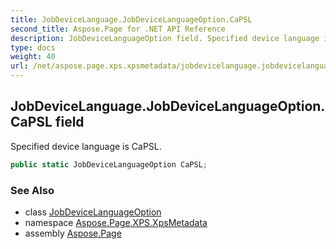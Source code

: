 ```yaml
---
title: JobDeviceLanguage.JobDeviceLanguageOption.CaPSL
second_title: Aspose.Page for .NET API Reference
description: JobDeviceLanguageOption field. Specified device language is CaPSL
type: docs
weight: 40
url: /net/aspose.page.xps.xpsmetadata/jobdevicelanguage.jobdevicelanguageoption/capsl/
---
```

## JobDeviceLanguage.JobDeviceLanguageOption.CaPSL field

Specified device language is CaPSL.

```csharp
public static JobDeviceLanguageOption CaPSL;
```

### See Also

* class [JobDeviceLanguageOption](../)
* namespace [Aspose.Page.XPS.XpsMetadata](../../jobdevicelanguage.jobdevicelanguageoption/)
* assembly [Aspose.Page](../../../)


